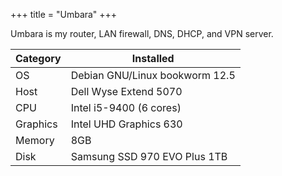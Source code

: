 +++
title = "Umbara"
+++

Umbara is my router, LAN firewall, DNS, DHCP, and VPN server.

| Category | Installed |
| --- | --- |
| OS | Debian GNU/Linux bookworm 12.5 |
| Host | Dell Wyse Extend 5070 |
| CPU | Intel i5-9400 (6 cores) |
| Graphics | Intel UHD Graphics 630 |
| Memory | 8GB |
| Disk | Samsung SSD 970 EVO Plus 1TB |


